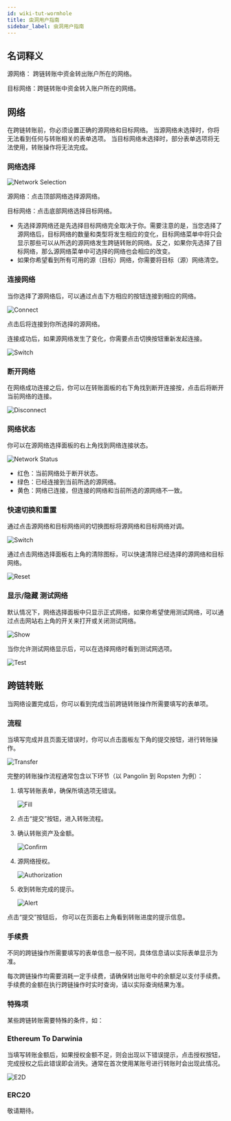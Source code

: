```yaml
---
id: wiki-tut-wormhole
title: 虫洞用户指南
sidebar_label: 虫洞用户指南
---
```


## 名词释义

源网络： 跨链转账中资金转出账户所在的网络。

目标网络：跨链转账中资金转入账户所在的网络。

## 网络

在跨链转账前，你必须设置正确的源网络和目标网络。 当源网络未选择时，你将无法看到任何与转账相关的表单选项。 当目标网络未选择时，部分表单选项将无法使用，转账操作将无法完成。

### 网络选择

![Network Selection](assets/tut/wiki-tut-wormhole-user-guide-01_zh.png)

源网络：点击顶部网络选择源网络。

目标网络：点击底部网络选择目标网络。

- 先选择源网络还是先选择目标网络完全取决于你。需要注意的是，当您选择了源网络后，目标网络的数量和类型将发生相应的变化，目标网络菜单中将只会显示那些可以从所选的源网络发生跨链转账的网络。反之，如果你先选择了目标网络，那么源网络菜单中可选择的网络也会相应的改变。
- 如果你希望看到所有可用的源（目标）网络，你需要将目标（源）网络清空。

### 连接网络

当你选择了源网络后，可以通过点击下方相应的按钮连接到相应的网络。

![Connect](assets/tut/wiki-tut-wormhole-user-guide-02_zh.png)

点击后将连接到你所选择的源网络。

连接成功后，如果源网络发生了变化，你需要点击切换按钮重新发起连接。

![Switch](assets/tut/wiki-tut-wormhole-user-guide-03_zh.png)

### 断开网络

在网络成功连接之后，你可以在转账面板的右下角找到断开连接按，点击后将断开当前网络的连接。

![Disconnect](assets/tut/wiki-tut-wormhole-user-guide-04_zh.png)

### 网络状态

你可以在源网络选择面板的右上角找到网络连接状态。

![Network Status](assets/tut/wiki-tut-wormhole-user-guide-05_zh.png)

- 红色：当前网络处于断开状态。
- 绿色：已经连接到当前所选的源网络。
- 黄色：网络已连接，但连接的网络和当前所选的源网络不一致。

### 快速切换和重置

通过点击源网络和目标网络间的切换图标将源网络和目标网络对调。

![Switch](assets/tut/wiki-tut-wormhole-user-guide-06_zh.png)

通过点击网络选择面板右上角的清除图标，可以快速清除已经选择的源网络和目标网络。

![Reset](assets/tut/wiki-tut-wormhole-user-guide-07_zh.png)

### 显示/隐藏 测试网络

默认情况下，网络选择面板中只显示正式网络，如果你希望使用测试网络，可以通过点击网站右上角的开关来打开或关闭测试网络。

![Show](assets/tut/wiki-tut-wormhole-user-guide-08_zh.png)

当你允许测试网络显示后，可以在选择网络时看到测试网选项。

![Test](assets/tut/wiki-tut-wormhole-user-guide-09_zh.png)

## 跨链转账

当网络设置完成后，你可以看到完成当前跨链转账操作所需要填写的表单项。

### 流程

当填写完成并且页面无错误时，你可以点击面板左下角的提交按钮，进行转账操作。

![Transfer](assets/tut/wiki-tut-wormhole-user-guide-10_zh.png)

完整的转账操作流程通常包含以下环节（以 Pangolin 到 Ropsten 为例）：

1. 填写转账表单，确保所填选项无错误。

    ![Fill](assets/tut/wiki-tut-wormhole-user-guide-11_zh.png)

2. 点击“提交”按钮，进入转账流程。
3. 确认转账资产及金额。

    ![Confirm](assets/tut/wiki-tut-wormhole-user-guide-12_zh.png)

4. 源网络授权。

    ![Authorization](assets/tut/wiki-tut-wormhole-user-guide-13_zh.png)

5. 收到转账完成的提示。

    ![Alert](assets/tut/wiki-tut-wormhole-user-guide-14_zh.png)

点击“提交”按钮后， 你可以在页面右上角看到转账进度的提示信息。

### 手续费

不同的跨链操作所需要填写的表单信息一般不同，具体信息请以实际表单显示为准。

每次跨链操作均需要消耗一定手续费，请确保转出账号中的余额足以支付手续费。手续费的金额在执行跨链操作时实时查询，请以实际查询结果为准。

### 特殊项

某些跨链转账需要特殊的条件，如：

### **Ethereum To Darwinia**

当填写转账金额后，如果授权金额不足，则会出现以下错误提示，点击授权按钮，完成授权之后此错误即会消失。通常在首次使用某账号进行转账时会出现此情况。

![E2D](assets/tut/wiki-tut-wormhole-user-guide-15_zh.png)

### ERC20

敬请期待。
